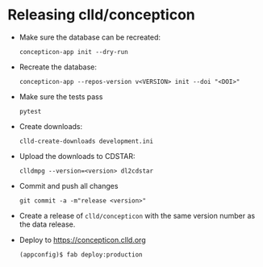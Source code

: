 
Releasing clld/concepticon
==========================

- Make sure the database can be recreated:
  ```shell script
  concepticon-app init --dry-run
  ```

- Recreate the database:
  ```shell script
  concepticon-app --repos-version v<VERSION> init --doi "<DOI>"
  ```

- Make sure the tests pass
  ```shell script
  pytest
  ```

- Create downloads:
  ```shell script
  clld-create-downloads development.ini 
  ```

- Upload the downloads to CDSTAR:
  ```shell script
  clldmpg --version=<version> dl2cdstar
  ```

- Commit and push all changes
  ```shell script
  git commit -a -m"release <version>"
  ```

- Create a release of `clld/concepticon` with the same version number as the data release.
- Deploy to https://concepticon.clld.org
  ```shell script
  (appconfig)$ fab deploy:production
  ```
